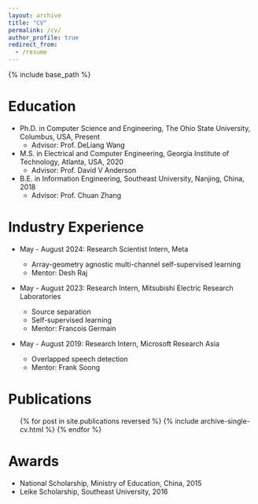 ```yaml
---
layout: archive
title: "CV"
permalink: /cv/
author_profile: true
redirect_from:
  - /resume
---
```


{% include base_path %}

Education
======
* Ph.D. in Computer Science and Engineering, The Ohio State University, Columbus, USA, Present
  * Advisor: Prof. DeLiang Wang 
* M.S. in Electrical and Computer Engineering, Georgia Institute of Technology, Atlanta, USA, 2020
  * Advisor: Prof. David V Anderson
* B.E. in Information Engineering, Southeast University, Nanjing, China, 2018
  * Advisor: Prof. Chuan Zhang

Industry Experience
======
* May - August 2024: Research Scientist Intern, Meta
  * Array-geometry agnostic multi-channel self-supervised learning
  * Mentor: Desh Raj

* May - August 2023: Research Intern, Mitsubishi Electric Research Laboratories
  * Source separation
  * Self-supervised learning
  * Mentor: Francois Germain

* May - August 2019: Research Intern, Microsoft Research Asia
  * Overlapped speech detection
  * Mentor: Frank Soong

Publications
======
  <ul>{% for post in site.publications reversed %}
    {% include archive-single-cv.html %}
  {% endfor %}</ul>

Awards
======
* National Scholarship, Ministry of Education, China, 2015
* Leike Scholarship, Southeast University, 2016


<!-- * Fall 2015: Research Assistant
  * Github University
  * Duties included: Merging pull requests
  * Supervisor: Professor Hub
   -->
   
<!--  
Skills
======
* Skill 1
* Skill 2
  * Sub-skill 2.1
  * Sub-skill 2.2
  * Sub-skill 2.3
* Skill 3 -->


<!--   
Talks
======
  <ul>{% for post in site.talks %}
    {% include archive-single-talk-cv.html %}
  {% endfor %}</ul>
  
Teaching
======
  <ul>{% for post in site.teaching %}
    {% include archive-single-cv.html %}
  {% endfor %}</ul>
  
Service and leadership
======
* Currently signed in to 43 different slack teams
 -->
